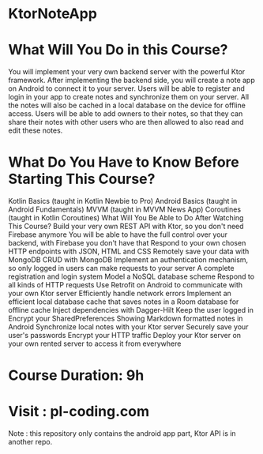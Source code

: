 # KtorNoteApp

# What Will You Do in this Course?
You will implement your very own backend server with the powerful Ktor framework. After implementing the backend side, you will create a note app on Android to connect it to your server. Users will be able to register and login in your app to create notes and synchronize them on your server. All the notes will also be cached in a local database on the device for offline access. Users will be able to add owners to their notes, so that they can share their notes with other users who are then allowed to also read and edit these notes.

# What Do You Have to Know Before Starting This Course?
Kotlin Basics (taught in Kotlin Newbie to Pro)
Android Basics (taught in Android Fundamentals)
MVVM (taught in MVVM News App)
Coroutines (taught in Kotlin Coroutines)
What Will You Be Able to Do After Watching This Course?
Build your very own REST API with Ktor, so you don't need Firebase anymore
You will be able to have the full control over your backend, with Firebase you don't have that
Respond to your own chosen HTTP endpoints with JSON, HTML and CSS
Remotely save your data with MongoDB
CRUD with MongoDB
Implement an authentication mechanism, so only logged in users can make requests to your server
A complete registration and login system
Model a NoSQL database scheme
Respond to all kinds of HTTP requests
Use Retrofit on Android to communicate with your own Ktor server
Efficiently handle network errors
Implement an efficient local database cache that saves notes in a Room database for offline cache
Inject dependencies with Dagger-Hilt
Keep the user logged in
Encrypt your SharedPreferences
Showing Markdown formatted notes in Android
Synchronize local notes with your Ktor server
Securely save your user's passwords
Encrypt your HTTP traffic
Deploy your Ktor server on your own rented server to access it from everywhere

# Course Duration: 9h
# Visit : pl-coding.com

Note : this repository only contains the android app part, Ktor API is in another repo.
